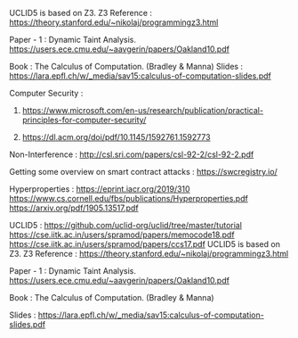 UCLID5 is based on Z3. Z3 Reference :
https://theory.stanford.edu/~nikolaj/programmingz3.html

Paper - 1 : Dynamic Taint Analysis.
https://users.ece.cmu.edu/~aavgerin/papers/Oakland10.pdf

Book : The Calculus of Computation. (Bradley & Manna)
Slides :
https://lara.epfl.ch/w/_media/sav15:calculus-of-computation-slides.pdf

Computer Security :

1. https://www.microsoft.com/en-us/research/publication/practical-principles-for-computer-security/

2. https://dl.acm.org/doi/pdf/10.1145/1592761.1592773

Non-Interference :
http://csl.sri.com/papers/csl-92-2/csl-92-2.pdf

Getting some overview on smart contract attacks :
https://swcregistry.io/

Hyperproperties :
https://eprint.iacr.org/2019/310
https://www.cs.cornell.edu/fbs/publications/Hyperproperties.pdf
https://arxiv.org/pdf/1905.13517.pdf

UCLID5 :
https://github.com/uclid-org/uclid/tree/master/tutorial
https://cse.iitk.ac.in/users/spramod/papers/memocode18.pdf
https://cse.iitk.ac.in/users/spramod/papers/ccs17.pdf
UCLID5 is based on Z3. Z3 Reference :
https://theory.stanford.edu/~nikolaj/programmingz3.html

Paper - 1 : Dynamic Taint Analysis.
https://users.ece.cmu.edu/~aavgerin/papers/Oakland10.pdf

Book : The Calculus of Computation. (Bradley & Manna)

Slides :
https://lara.epfl.ch/w/_media/sav15:calculus-of-computation-slides.pdf

